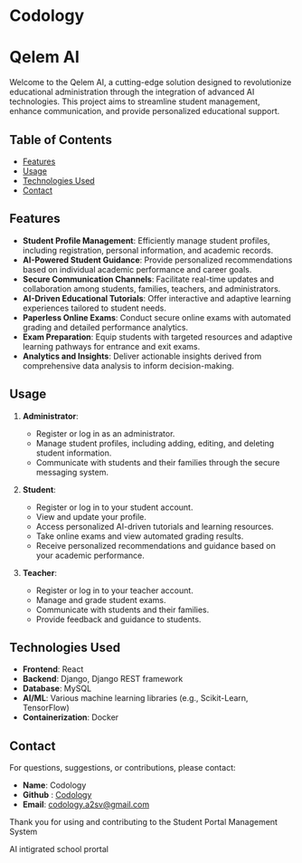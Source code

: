 # Codology

# Qelem AI

Welcome to the Qelem AI, a cutting-edge solution designed to revolutionize educational administration through the integration of advanced AI technologies. This project aims to streamline student management, enhance communication, and provide personalized educational support.

## Table of Contents

- [Features](#features)
- [Usage](#usage)
- [Technologies Used](#technologies-used)
- [Contact](#contact)

## Features

- **Student Profile Management**: Efficiently manage student profiles, including registration, personal information, and academic records.
- **AI-Powered Student Guidance**: Provide personalized recommendations based on individual academic performance and career goals.
- **Secure Communication Channels**: Facilitate real-time updates and collaboration among students, families, teachers, and administrators.
- **AI-Driven Educational Tutorials**: Offer interactive and adaptive learning experiences tailored to student needs.
- **Paperless Online Exams**: Conduct secure online exams with automated grading and detailed performance analytics.
- **Exam Preparation**: Equip students with targeted resources and adaptive learning pathways for entrance and exit exams.
- **Analytics and Insights**: Deliver actionable insights derived from comprehensive data analysis to inform decision-making.

## Usage

1. **Administrator**:

   - Register or log in as an administrator.
   - Manage student profiles, including adding, editing, and deleting student information.
   - Communicate with students and their families through the secure messaging system.
2. **Student**:

   - Register or log in to your student account.
   - View and update your profile.
   - Access personalized AI-driven tutorials and learning resources.
   - Take online exams and view automated grading results.
   - Receive personalized recommendations and guidance based on your academic performance.
3. **Teacher**:

   - Register or log in to your teacher account.
   - Manage and grade student exams.
   - Communicate with students and their families.
   - Provide feedback and guidance to students.

## Technologies Used

- **Frontend**: React
- **Backend**: Django, Django REST framework
- **Database**: MySQL
- **AI/ML**: Various machine learning libraries (e.g., Scikit-Learn, TensorFlow)
- **Containerization**: Docker

## Contact

For questions, suggestions, or contributions, please contact:

- **Name**:  Codology
- **Github** : [Codology](https://github.com/tolossamuel/Codology)
- **Email**: codology.a2sv@gmail.com

Thank you for using and contributing to the Student Portal Management System

AI intigrated school prortal

